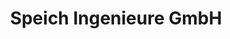 ---
title: "Speich Ingenieure GmbH"
url: /bad-honnef/speich-ingenieure-gmbh/
shop: Autowerkstatt
---